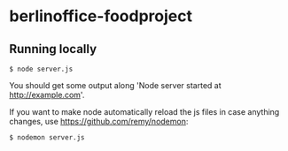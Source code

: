 berlinoffice-foodproject
===

Running locally
---

    $ node server.js

You should get some output along 'Node server started at http://example.com'.

If you want to make node automatically reload the js files in case anything changes,
use https://github.com/remy/nodemon:

    $ nodemon server.js
